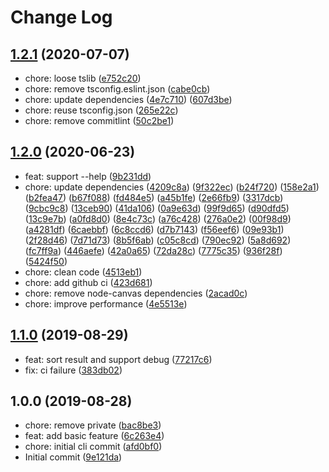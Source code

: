 # Change Log

## [1.2.1](https://github.com/plantain-00/json-field-size/compare/v1.2.0...v1.2.1) (2020-07-07)
  
* chore: loose tslib ([e752c20](https://github.com/plantain-00/json-field-size/commit/e752c2002a7150f70decbe6fba0db738a5af3a26))
* chore: remove tsconfig.eslint.json ([cabe0cb](https://github.com/plantain-00/json-field-size/commit/cabe0cb7a8f0a6d7a6a1e01c933be7adf8a2e26a))
* chore: update dependencies ([4e7c710](https://github.com/plantain-00/json-field-size/commit/4e7c710a02cb22269e5c198d1889f5faca62a9a4)) ([607d3be](https://github.com/plantain-00/json-field-size/commit/607d3be49336ce5055bb2626b588605ce268e368))
* chore: reuse tsconfig.json ([265e22c](https://github.com/plantain-00/json-field-size/commit/265e22c569996e6176689123270041eb78201209))
* chore: remove commitlint ([50c2be1](https://github.com/plantain-00/json-field-size/commit/50c2be1d0b75668c9231b8568b6b4246b0358cfd))

## [1.2.0](https://github.com/plantain-00/json-field-size/compare/v1.1.0...v1.2.0) (2020-06-23)
  
* feat: support --help ([9b231dd](https://github.com/plantain-00/json-field-size/commit/9b231dd03320369d8a67ea6358d0fdbc7d35b5a8))
* chore: update dependencies ([4209c8a](https://github.com/plantain-00/json-field-size/commit/4209c8af6176115ddbf387a8346c515da614eaaf)) ([9f322ec](https://github.com/plantain-00/json-field-size/commit/9f322ec1bb5cd28b3d56777041f842a951ebb720)) ([b24f720](https://github.com/plantain-00/json-field-size/commit/b24f7208f81c1d81917194f18ab73b01989c2c62)) ([158e2a1](https://github.com/plantain-00/json-field-size/commit/158e2a17c9568c75bcf81e929793b0aa6d7f0538)) ([b2fea47](https://github.com/plantain-00/json-field-size/commit/b2fea4777f6c6531cc8fdfae69a6657e192b9dfe)) ([b67f088](https://github.com/plantain-00/json-field-size/commit/b67f08848a923cac45ee83d6bb3dba25f895532e)) ([fd484e5](https://github.com/plantain-00/json-field-size/commit/fd484e57cb5831ccd895981a0feeb6f568ad7190)) ([a45b1fe](https://github.com/plantain-00/json-field-size/commit/a45b1fe4d8bfecbd7bcdd5c5f20487df07b72dad)) ([2e66fb9](https://github.com/plantain-00/json-field-size/commit/2e66fb9e417a174b2647e8835a90b7518db58dc1)) ([3317dcb](https://github.com/plantain-00/json-field-size/commit/3317dcb42bc7718bf6c68b7a1e5e7a2a6e0a3223)) ([9cbc9c8](https://github.com/plantain-00/json-field-size/commit/9cbc9c80959fff7112a075a7c2c91c2614a18f07)) ([13ceb90](https://github.com/plantain-00/json-field-size/commit/13ceb90a0840ec7df66e359205c3844ac683d7a6)) ([41da106](https://github.com/plantain-00/json-field-size/commit/41da106fc609a400cf296dca32fd31871d4923f4)) ([0a9e63d](https://github.com/plantain-00/json-field-size/commit/0a9e63d71c241f60a8ac266c15166183535b3bed)) ([99f9d65](https://github.com/plantain-00/json-field-size/commit/99f9d658f540fd9ae2d89864ae0190d5764890fb)) ([d90dfd5](https://github.com/plantain-00/json-field-size/commit/d90dfd54d7050236fcd2a17f481f27bc2fb13a13)) ([13c9e7b](https://github.com/plantain-00/json-field-size/commit/13c9e7bb5654bbe7256d60e06980a0837287918d)) ([a0fd8d0](https://github.com/plantain-00/json-field-size/commit/a0fd8d00a3e5b3474d05dd29a5d3d767de24d2e5)) ([8e4c73c](https://github.com/plantain-00/json-field-size/commit/8e4c73c6ae614fd439a70e3e90ae547dad050197)) ([a76c428](https://github.com/plantain-00/json-field-size/commit/a76c4286b8e586b9f867cc1563fde0e281583c45)) ([276a0e2](https://github.com/plantain-00/json-field-size/commit/276a0e259220f4af85ad19799ce5e6e2b4704f14)) ([00f98d9](https://github.com/plantain-00/json-field-size/commit/00f98d9c7e2a9940404679069500229235f99819)) ([a4281df](https://github.com/plantain-00/json-field-size/commit/a4281dfd67ae4cf6256f043ef02d988adad8e3cb)) ([6caebbf](https://github.com/plantain-00/json-field-size/commit/6caebbfb491d3cb9a59a329718b982e7849c9424)) ([6c8ccd6](https://github.com/plantain-00/json-field-size/commit/6c8ccd60fd86032982ee2da673532cd139341270)) ([d7b7143](https://github.com/plantain-00/json-field-size/commit/d7b7143355720dbd1ded97fd0a87e906bbed8647)) ([f56eef6](https://github.com/plantain-00/json-field-size/commit/f56eef61ac116f2b1f5f857e161dc4e3c8aef550)) ([09e93b1](https://github.com/plantain-00/json-field-size/commit/09e93b1bbf05baa594f7401b710485d48e406b42)) ([2f28d46](https://github.com/plantain-00/json-field-size/commit/2f28d46f6c5d7052aaf9d23e4e8baf527644c82a)) ([7d71d73](https://github.com/plantain-00/json-field-size/commit/7d71d73aeb29e5416fb490e13f10eaca78f1f4e9)) ([8b5f6ab](https://github.com/plantain-00/json-field-size/commit/8b5f6abe6ea9954c16edb4241f8e5d1560b9e71e)) ([c05c8cd](https://github.com/plantain-00/json-field-size/commit/c05c8cd68de3e4d0f6e7f092ddf10dd1b7e22210)) ([790ec92](https://github.com/plantain-00/json-field-size/commit/790ec920f717f950b95f065566dda6e244a22198)) ([5a8d692](https://github.com/plantain-00/json-field-size/commit/5a8d69207917c90b9a5a939f33348aa9368545af)) ([fc7ff9a](https://github.com/plantain-00/json-field-size/commit/fc7ff9a45f06cbcb10db9f3fa805ef564663abc9)) ([446aefe](https://github.com/plantain-00/json-field-size/commit/446aefeded4c07c0097e261c99eeb118413ba01a)) ([42a0a65](https://github.com/plantain-00/json-field-size/commit/42a0a652976fe5f932af806b1ceb814218426206)) ([72da28c](https://github.com/plantain-00/json-field-size/commit/72da28c4ed0e31eed7fbc2b91c6846d708fa0bc0)) ([7775c35](https://github.com/plantain-00/json-field-size/commit/7775c35580093f80f7efc449e94cfd332ec08e45)) ([936f28f](https://github.com/plantain-00/json-field-size/commit/936f28f325e9a3845fbde0be9566f6e416e32cde)) ([5424f50](https://github.com/plantain-00/json-field-size/commit/5424f50282cfb8e849a0347dd12588de3467fd94))
* chore: clean code ([4513eb1](https://github.com/plantain-00/json-field-size/commit/4513eb1459a5dd6e4d074047b2b15abc3c9b4ece))
* chore: add github ci ([423d681](https://github.com/plantain-00/json-field-size/commit/423d681fcb06590dfbd75c71badc9d7f777494cc))
* chore: remove node-canvas dependencies ([2acad0c](https://github.com/plantain-00/json-field-size/commit/2acad0ce9571ccdd0172c7f15c4f5272ee4551d8))
* chore: improve performance ([4e5513e](https://github.com/plantain-00/json-field-size/commit/4e5513edae7859a9e90133f5717cdc837db5bb6d))

## [1.1.0](https://github.com/plantain-00/json-field-size/compare/v1.0.0...v1.1.0) (2019-08-29)
  
* feat: sort result and support debug ([77217c6](https://github.com/plantain-00/json-field-size/commit/77217c637ce56cb978089cee9134cbcfcb5b8606))
* fix: ci failure ([383db02](https://github.com/plantain-00/json-field-size/commit/383db029b9fced7d9823641c42bff8b24d8b3d24))

## 1.0.0 (2019-08-28)
  
* chore: remove private ([bac8be3](https://github.com/plantain-00/json-field-size/commit/bac8be3a89442091cb41eab47f158dec37f26998))
* feat: add basic feature ([6c263e4](https://github.com/plantain-00/json-field-size/commit/6c263e43482678940116c6b8d8f12e16324218aa))
* chore: initial cli commit ([afd0bf0](https://github.com/plantain-00/json-field-size/commit/afd0bf07ae88381684a486c4e859a5b9eebdd9be))
* Initial commit ([9e121da](https://github.com/plantain-00/json-field-size/commit/9e121da4443cd4504c912cc44f1212022cee07e6))
